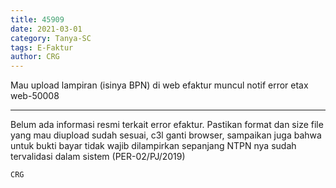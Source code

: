 ```yaml
---
title: 45909
date: 2021-03-01
category: Tanya-SC
tags: E-Faktur
author: CRG
---
```


Mau upload lampiran (isinya BPN) di web efaktur muncul notif error etax web-50008

---

Belum ada informasi resmi terkait error efaktur. Pastikan format dan size file yang mau diupload sudah sesuai, c3l ganti browser, sampaikan juga bahwa untuk bukti bayar tidak wajib dilampirkan sepanjang NTPN nya sudah tervalidasi dalam sistem (PER-02/PJ/2019)

`CRG`
